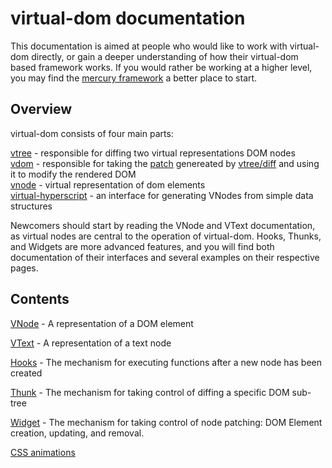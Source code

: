 # virtual-dom documentation
This documentation is aimed at people who would like to work with virtual-dom directly, or gain a deeper understanding of how their virtual-dom based framework works. If you would rather be working at a higher level, you may find the [mercury framework](https://github.com/Raynos/mercury) a better place to start.

## Overview

virtual-dom consists of four main parts:

[vtree](https://github.com/Matt-Esch/virtual-dom/tree/master/vtree) - responsible for diffing two virtual representations DOM nodes  
[vdom](https://github.com/Matt-Esch/virtual-dom/tree/master/vdom) - responsible for taking the [patch](https://github.com/Matt-Esch/virtual-dom/blob/master/vdom/patch.js) genereated by [vtree/diff](https://github.com/Matt-Esch/virtual-dom/blob/master/vtree/diff.js) and using it to modify the rendered DOM  
[vnode](https://github.com/Matt-Esch/virtual-dom/tree/master/vnode) - virtual representation of dom elements  
[virtual-hyperscript](https://github.com/Matt-Esch/virtual-dom/tree/master/virtual-hyperscript) - an interface for generating VNodes from simple data structures

Newcomers should start by reading the VNode and VText documentation, as virtual nodes are central to the operation of virtual-dom. Hooks, Thunks, and Widgets are more advanced features, and you will find both documentation of their interfaces and several examples on their respective pages.

## Contents

[VNode](vnode.md) - A representation of a DOM element

[VText](vtext.md) - A representation of a text node

[Hooks](hooks.md) - The mechanism for executing functions after a new node has been created

[Thunk](thunk.md) - The mechanism for taking control of diffing a specific DOM sub-tree

[Widget](widget.md) - The mechanism for taking control of node patching: DOM Element creation, updating, and removal.

[CSS animations](css-animations.md)
